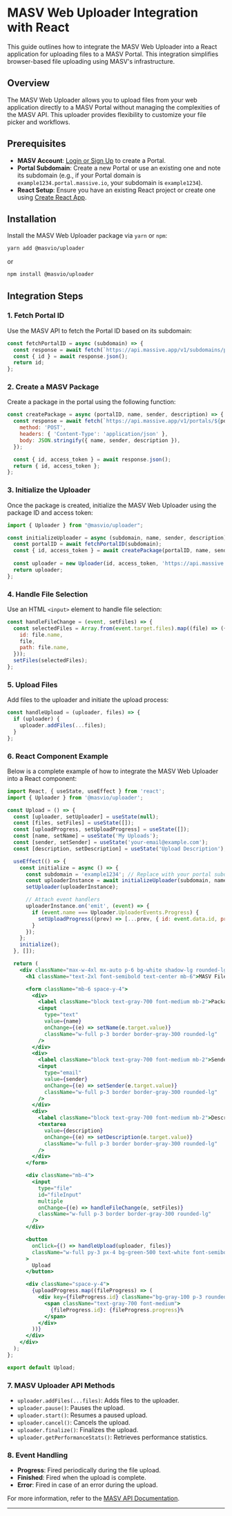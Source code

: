 # MASV Web Uploader Integration with React

This guide outlines how to integrate the MASV Web Uploader into a React application for uploading files to a MASV Portal. This integration simplifies browser-based file uploading using MASV's infrastructure.

## Overview

The MASV Web Uploader allows you to upload files from your web application directly to a MASV Portal without managing the complexities of the MASV API. This uploader provides flexibility to customize your file picker and workflows.

## Prerequisites

- **MASV Account**: [Login or Sign Up](https://massive.io/) to create a Portal.
- **Portal Subdomain**: Create a new Portal or use an existing one and note its subdomain (e.g., if your Portal domain is `example1234.portal.massive.io`, your subdomain is `example1234`).
- **React Setup**: Ensure you have an existing React project or create one using [Create React App](https://reactjs.org/docs/create-a-new-react-app.html).

## Installation

Install the MASV Web Uploader package via `yarn` or `npm`:

```bash
yarn add @masvio/uploader
```

or

```bash
npm install @masvio/uploader
```

## Integration Steps

### 1. Fetch Portal ID

Use the MASV API to fetch the Portal ID based on its subdomain:

```js
const fetchPortalID = async (subdomain) => {
  const response = await fetch(`https://api.massive.app/v1/subdomains/portals/${subdomain}`);
  const { id } = await response.json();
  return id;
};
```

### 2. Create a MASV Package

Create a package in the portal using the following function:

```js
const createPackage = async (portalID, name, sender, description) => {
  const response = await fetch(`https://api.massive.app/v1/portals/${portalID}/packages`, {
    method: 'POST',
    headers: { 'Content-Type': 'application/json' },
    body: JSON.stringify({ name, sender, description }),
  });

  const { id, access_token } = await response.json();
  return { id, access_token };
};
```

### 3. Initialize the Uploader

Once the package is created, initialize the MASV Web Uploader using the package ID and access token:

```js
import { Uploader } from "@masvio/uploader";

const initializeUploader = async (subdomain, name, sender, description) => {
  const portalID = await fetchPortalID(subdomain);
  const { id, access_token } = await createPackage(portalID, name, sender, description);
  
  const uploader = new Uploader(id, access_token, 'https://api.massive.app');
  return uploader;
};
```

### 4. Handle File Selection

Use an HTML `<input>` element to handle file selection:

```js
const handleFileChange = (event, setFiles) => {
  const selectedFiles = Array.from(event.target.files).map((file) => ({
    id: file.name,
    file,
    path: file.name,
  }));
  setFiles(selectedFiles);
};
```

### 5. Upload Files

Add files to the uploader and initiate the upload process:

```js
const handleUpload = (uploader, files) => {
  if (uploader) {
    uploader.addFiles(...files);
  }
};
```

### 6. React Component Example

Below is a complete example of how to integrate the MASV Web Uploader into a React component:

```jsx
import React, { useState, useEffect } from 'react';
import { Uploader } from '@masvio/uploader';

const Upload = () => {
  const [uploader, setUploader] = useState(null);
  const [files, setFiles] = useState([]);
  const [uploadProgress, setUploadProgress] = useState([]);
  const [name, setName] = useState('My Uploads');
  const [sender, setSender] = useState('your-email@example.com');
  const [description, setDescription] = useState('Upload Description');

  useEffect(() => {
    const initialize = async () => {
      const subdomain = 'example1234'; // Replace with your portal subdomain
      const uploaderInstance = await initializeUploader(subdomain, name, sender, description);
      setUploader(uploaderInstance);

      // Attach event handlers
      uploaderInstance.on('emit', (event) => {
        if (event.name === Uploader.UploaderEvents.Progress) {
          setUploadProgress((prev) => [...prev, { id: event.data.id, progress: event.data.progress }]);
        }
      });
    };
    initialize();
  }, []);

  return (
    <div className="max-w-4xl mx-auto p-6 bg-white shadow-lg rounded-lg">
      <h1 className="text-2xl font-semibold text-center mb-6">MASV File Upload</h1>

      <form className="mb-6 space-y-4">
        <div>
          <label className="block text-gray-700 font-medium mb-2">Package Name:</label>
          <input
            type="text"
            value={name}
            onChange={(e) => setName(e.target.value)}
            className="w-full p-3 border border-gray-300 rounded-lg"
          />
        </div>
        <div>
          <label className="block text-gray-700 font-medium mb-2">Sender Email:</label>
          <input
            type="email"
            value={sender}
            onChange={(e) => setSender(e.target.value)}
            className="w-full p-3 border border-gray-300 rounded-lg"
          />
        </div>
        <div>
          <label className="block text-gray-700 font-medium mb-2">Description:</label>
          <textarea
            value={description}
            onChange={(e) => setDescription(e.target.value)}
            className="w-full p-3 border border-gray-300 rounded-lg"
          />
        </div>
      </form>

      <div className="mb-4">
        <input
          type="file"
          id="fileInput"
          multiple
          onChange={(e) => handleFileChange(e, setFiles)}
          className="w-full p-3 border border-gray-300 rounded-lg"
        />
      </div>

      <button
        onClick={() => handleUpload(uploader, files)}
        className="w-full py-3 px-4 bg-green-500 text-white font-semibold rounded-lg hover:bg-green-600"
      >
        Upload
      </button>

      <div className="space-y-4">
        {uploadProgress.map((fileProgress) => (
          <div key={fileProgress.id} className="bg-gray-100 p-3 rounded-lg">
            <span className="text-gray-700 font-medium">
              {fileProgress.id}: {fileProgress.progress}%
            </span>
          </div>
        ))}
      </div>
    </div>
  );
};

export default Upload;
```

### 7. MASV Uploader API Methods

- `uploader.addFiles(...files)`: Adds files to the uploader.
- `uploader.pause()`: Pauses the upload.
- `uploader.start()`: Resumes a paused upload.
- `uploader.cancel()`: Cancels the upload.
- `uploader.finalize()`: Finalizes the upload.
- `uploader.getPerformanceStats()`: Retrieves performance statistics.

### 8. Event Handling

- **Progress**: Fired periodically during the file upload.
- **Finished**: Fired when the upload is complete.
- **Error**: Fired in case of an error during the upload.

For more information, refer to the [MASV API Documentation](https://massive.io/docs/).

---
